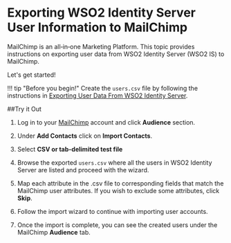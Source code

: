 # Exporting WSO2 Identity Server User Information to MailChimp


MailChimp is an all‑in‑one Marketing Platform. 
This topic provides instructions on exporting user data from WSO2 Identity Server (WSO2 IS) to MailChimp. 


Let's get started!

!!! tip "Before you begin!"
    Create the `users.csv` file by following the instructions in 
    [Exporting User Data From WSO2 Identity Server]({{base_path}}/sync-account-overview).
    
##Try it Out

1. Log in to your [MailChimp](https://mailchimp.com/) account and click **Audience** section.

2. Under **Add Contacts** click on **Import Contacts**.
<!--![]({{base_path}}/assets/img/tutorials/mailChimp-user-provisioning/step-2.png)-->

3. Select **CSV or tab-delimited test file**
<!--![]({{base_path}}/assets/img/tutorials/mailChimp-user-provisioning/step-3.png)-->

4. Browse the exported `users.csv` where all the users in WSO2 Identity Server are listed and proceed with the wizard.
<!--![]({{base_path}}/assets/img/tutorials/mailChimp-user-provisioning/step-4.png)-->

5. Map each attribute in the .csv file to corresponding fields that match the MailChimp user attributes. 
If you wish to exclude some attributes, click **Skip**.
<!--![]({{base_path}}/assets/img/tutorials/mailChimp-user-provisioning/step-5.png)-->

6. Follow the import wizard to continue with importing user accounts.

7. Once the import is complete, you can see the created users under the MailChimp **Audience** tab.
<!--![]({{base_path}}/assets/img/tutorials/mailChimp-user-provisioning/step-7.png)-->
